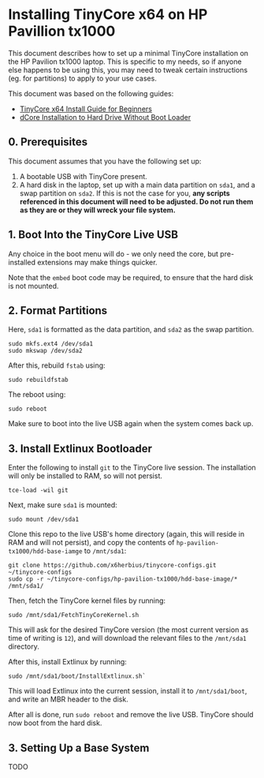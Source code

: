 Installing TinyCore x64 on HP Pavillion tx1000
==============================================

This document describes how to set up a minimal TinyCore installation on the HP Pavilion tx1000 laptop. This is specific to my needs, so if anyone else happens to be using this, you may need to tweak certain instructions (eg. for partitions) to apply to your use cases.

This document was based on the following guides:

* [TinyCore x64 Install Guide for Beginners](https://www.linuxsecrets.com/tinycorelinux-wiki/wiki:microcore64_kiss_install_guide.html)
* [dCore Installation to Hard Drive Without Boot Loader](https://www.linuxsecrets.com/tinycorelinux-wiki/dcore:installation_from_iso_without_boot_loader.html)

## 0. Prerequisites

This document assumes that you have the following set up:

1. A bootable USB with TinyCore present.
2. A hard disk in the laptop, set up with a main data partition on `sda1`, and a swap partition on `sda2`. If this is not the case for you, **any scripts referenced in this document will need to be adjusted. Do not run them as they are or they will wreck your file system.**

## 1. Boot Into the TinyCore Live USB

Any choice in the boot menu will do - we only need the core, but pre-installed extensions may make things quicker.

Note that the `embed` boot code may be required, to ensure that the hard disk is not mounted.

## 2. Format Partitions

Here, `sda1` is formatted as the data partition, and `sda2` as the swap partition.

```
sudo mkfs.ext4 /dev/sda1
sudo mkswap /dev/sda2
```

After this, rebuild `fstab` using:

```
sudo rebuildfstab
```

The reboot using:

```
sudo reboot
```

Make sure to boot into the live USB again when the system comes back up.

## 3. Install Extlinux Bootloader

Enter the following to install `git` to the TinyCore live session. The installation will only be installed to RAM, so will not persist.

```
tce-load -wil git
```

Next, make sure `sda1` is mounted:

```
sudo mount /dev/sda1
```

Clone this repo to the live USB's home directory (again, this will reside in RAM and will not persist), and copy the contents of `hp-pavilion-tx1000/hdd-base-iamge` to `/mnt/sda1`:

```
git clone https://github.com/x6herbius/tinycore-configs.git ~/tinycore-configs
sudo cp -r ~/tinycore-configs/hp-pavilion-tx1000/hdd-base-image/* /mnt/sda1/
```

Then, fetch the TinyCore kernel files by running:

```
sudo /mnt/sda1/FetchTinyCoreKernel.sh
```

This will ask for the desired TinyCore version (the most current version as time of writing is `12`), and will download the relevant files to the `/mnt/sda1` directory.

After this, install Extlinux by running:

```
sudo /mnt/sda1/boot/InstallExtlinux.sh`
```

This will load Extlinux into the current session, install it to `/mnt/sda1/boot`, and write an MBR header to the disk.

After all is done, run `sudo reboot` and remove the live USB. TinyCore should now boot from the hard disk.

## 3. Setting Up a Base System

TODO
